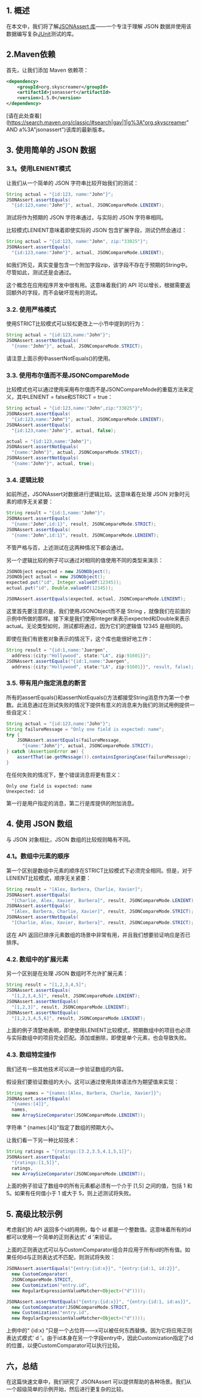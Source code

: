 ## 1. 概述

在本文中，我们将了解[JSONAssert 库](http://jsonassert.skyscreamer.org/)——一个专注于理解 JSON 数据并使用该数据编写复杂[JUnit](http://junit.org/junit4/)测试的库。

## 2.Maven依赖

首先，让我们添加 Maven 依赖项：

```xml
<dependency>
    <groupId>org.skyscreamer</groupId>
    <artifactId>jsonassert</artifactId>
    <version>1.5.0</version>
</dependency>
```

[请在此处查看](https://search.maven.org/classic/#search|gav|1|g%3A"org.skyscreamer" AND a%3A"jsonassert")该库的最新版本。

## 3. 使用简单的 JSON 数据

### 3.1。使用LENIENT模式

让我们从一个简单的 JSON 字符串比较开始我们的测试：

```java
String actual = "{id:123, name:"John"}";
JSONAssert.assertEquals(
  "{id:123,name:"John"}", actual, JSONCompareMode.LENIENT);
```

测试将作为预期的 JSON 字符串通过，与实际的 JSON 字符串相同。

比较模式LENIENT意味着即使实际的 JSON 包含扩展字段，测试仍然会通过：

```java
String actual = "{id:123, name:"John", zip:"33025"}";
JSONAssert.assertEquals(
  "{id:123,name:"John"}", actual, JSONCompareMode.LENIENT);
```

如我们所见，真实变量包含一个附加字段zip，该字段不存在于预期的String中。尽管如此，测试还是会通过。

这个概念在应用程序开发中很有用。这意味着我们的 API 可以增长，根据需要返回额外的字段，而不会破坏现有的测试。

### 3.2. 使用严格模式

使用STRICT比较模式可以轻松更改上一小节中提到的行为：

```java
String actual = "{id:123,name:"John"}";
JSONAssert.assertNotEquals(
  "{name:"John"}", actual, JSONCompareMode.STRICT);
```

请注意上面示例中assertNotEquals()的使用。

### 3.3. 使用布尔值而不是JSONCompareMode

比较模式也可以通过使用采用布尔值而不是JSONCompareMode的重载方法来定义，其中LENIENT = false和STRICT = true：

```java
String actual = "{id:123,name:"John",zip:"33025"}";
JSONAssert.assertEquals(
  "{id:123,name:"John"}", actual, JSONCompareMode.LENIENT);
JSONAssert.assertEquals(
  "{id:123,name:"John"}", actual, false);

actual = "{id:123,name:"John"}";
JSONAssert.assertNotEquals(
  "{name:"John"}", actual, JSONCompareMode.STRICT);
JSONAssert.assertNotEquals(
  "{name:"John"}", actual, true);
```

### 3.4. 逻辑比较

如前所述，JSONAssert对数据进行逻辑比较。这意味着在处理 JSON 对象时元素的顺序无关紧要：

```java
String result = "{id:1,name:"John"}";
JSONAssert.assertEquals(
  "{name:"John",id:1}", result, JSONCompareMode.STRICT);
JSONAssert.assertEquals(
  "{name:"John",id:1}", result, JSONCompareMode.LENIENT);
```

不管严格与否，上述测试在这两种情况下都会通过。

另一个逻辑比较的例子可以通过对相同的值使用不同的类型来演示：

```java
JSONObject expected = new JSONObject();
JSONObject actual = new JSONObject();
expected.put("id", Integer.valueOf(12345));
actual.put("id", Double.valueOf(12345));

JSONAssert.assertEquals(expected, actual, JSONCompareMode.LENIENT);
```

这里首先要注意的是，我们使用JSONObject而不是 String ，就像我们在前面的示例中所做的那样。接下来是我们使用Integer来表示expected和Double来表示actual。无论类型如何，测试都将通过，因为它们的逻辑值 12345 是相同的。

即使在我们有嵌套对象表示的情况下，这个库也能很好地工作：

```java
String result = "{id:1,name:"Juergen", 
  address:{city:"Hollywood", state:"LA", zip:91601}}";
JSONAssert.assertEquals("{id:1,name:"Juergen", 
  address:{city:"Hollywood", state:"LA", zip:91601}}", result, false);
```

### 3.5. 带有用户指定消息的断言

所有的assertEquals()和assertNotEquals()方法都接受String消息作为第一个参数。此消息通过在测试失败的情况下提供有意义的消息来为我们的测试用例提供一些自定义：

```java
String actual = "{id:123,name:"John"}";
String failureMessage = "Only one field is expected: name";
try {
    JSONAssert.assertEquals(failureMessage, 
      "{name:"John"}", actual, JSONCompareMode.STRICT);
} catch (AssertionError ae) {
    assertThat(ae.getMessage()).containsIgnoringCase(failureMessage);
}
```

在任何失败的情况下，整个错误消息将更有意义：

```plaintext
Only one field is expected: name 
Unexpected: id
```

第一行是用户指定的消息，第二行是库提供的附加消息。

## 4. 使用 JSON 数组

与 JSON 对象相比，JSON 数组的比较规则略有不同。

### 4.1。数组中元素的顺序

第一个区别是数组中元素的顺序在STRICT比较模式下必须完全相同。但是，对于LENIENT比较模式，顺序无关紧要：

```java
String result = "[Alex, Barbera, Charlie, Xavier]";
JSONAssert.assertEquals(
  "[Charlie, Alex, Xavier, Barbera]", result, JSONCompareMode.LENIENT);
JSONAssert.assertEquals(
  "[Alex, Barbera, Charlie, Xavier]", result, JSONCompareMode.STRICT);
JSONAssert.assertNotEquals(
  "[Charlie, Alex, Xavier, Barbera]", result, JSONCompareMode.STRICT);
```

这在 API 返回已排序元素数组的场景中非常有用，并且我们想要验证响应是否已排序。

### 4.2. 数组中的扩展元素

另一个区别是在处理 JSON 数组时不允许扩展元素：

```java
String result = "[1,2,3,4,5]";
JSONAssert.assertEquals(
  "[1,2,3,4,5]", result, JSONCompareMode.LENIENT);
JSONAssert.assertNotEquals(
  "[1,2,3]", result, JSONCompareMode.LENIENT);
JSONAssert.assertNotEquals(
  "[1,2,3,4,5,6]", result, JSONCompareMode.LENIENT);
```

上面的例子清楚地表明，即使使用LENIENT比较模式，预期数组中的项目也必须与实际数组中的项目完全匹配。添加或删除，即使是单个元素，也会导致失败。

### 4.3. 数组特定操作

我们还有一些其他技术可以进一步验证数组的内容。

假设我们要验证数组的大小。这可以通过使用具体语法作为期望值来实现：

```java
String names = "{names:[Alex, Barbera, Charlie, Xavier]}";
JSONAssert.assertEquals(
  "{names:[4]}", 
  names, 
  new ArraySizeComparator(JSONCompareMode.LENIENT));
```

字符串 “ {names:[4]}”指定了数组的预期大小。

让我们看一下另一种比较技术：

```java
String ratings = "{ratings:[3.2,3.5,4.1,5,1]}";
JSONAssert.assertEquals(
  "{ratings:[1,5]}", 
  ratings, 
  new ArraySizeComparator(JSONCompareMode.LENIENT));
```

上面的例子验证了数组中的所有元素都必须有一个介于 [1,5] 之间的值，包括 1 和 5。如果有任何值小于 1 或大于 5，则上述测试将失败。

## 5. 高级比较示例

考虑我们的 API 返回多个id的用例，每个 id 都是一个整数值。这意味着所有的id都可以使用一个简单的正则表达式' d '来验证。

上面的正则表达式可以与CustomComparator组合并应用于所有id的所有值。如果任何id与正则表达式不匹配，则测试将失败：

```java
JSONAssert.assertEquals("{entry:{id:x}}", "{entry:{id:1, id:2}}", 
  new CustomComparator(
  JSONCompareMode.STRICT, 
  new Customization("entry.id", 
  new RegularExpressionValueMatcher<Object>("d"))));

JSONAssert.assertNotEquals("{entry:{id:x}}", "{entry:{id:1, id:as}}", 
  new CustomComparator(JSONCompareMode.STRICT, 
  new Customization("entry.id", 
  new RegularExpressionValueMatcher<Object>("d"))));
```

上例中的“ {id:x} ”只是一个占位符——x可以被任何东西替换。因为它将应用正则表达式模式' d '。由于id本身在另一个字段entry中，因此Customization指定了id的位置，以便CustomComparator可以执行比较。

## 六，总结

在这篇快速文章中，我们研究了 JSONAssert 可以提供帮助的各种场景。我们从一个超级简单的示例开始，然后进行更复杂的比较。